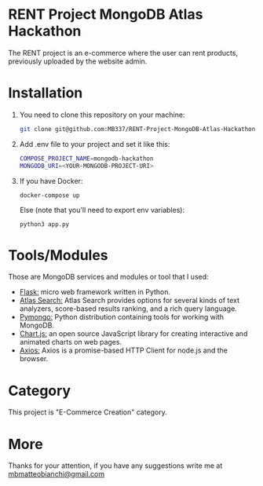 # RENT Project MongoDB Atlas Hackathon
The RENT project is an e-commerce where the user can rent products, previously uploaded by the website admin.<br/>

# Installation
1) You need to clone this repository on your machine:<br/>
      ```bash
      git clone git@github.com:MB337/RENT-Project-MongoDB-Atlas-Hackathon.git
      ```
2) Add .env file to your project and set it like this:<br/> 
      ```bash
      COMPOSE_PROJECT_NAME=mongodb-hackathon
      MONGODB_URI=<YOUR-MONGODB-PROJECT-URI>
      ```
3) If you have Docker:
      ```
      docker-compose up
      ```
   Else (note that you'll need to export env variables):
      ```
      python3 app.py
      ```
      

# Tools/Modules
Those are MongoDB services and modules or tool that I used:
- <a href="https://flask.palletsprojects.com/en/2.0.x/">Flask:</a> micro web framework written in Python.
- <a href="https://docs.atlas.mongodb.com/atlas-search/">Atlas Search:</a> Atlas Search provides options for several kinds of text analyzers, score-based results ranking, and a rich query language.
- <a href="https://pymongo.readthedocs.io/en/stable/">Pymongo:</a> Python distribution containing tools for working with MongoDB.
- <a href="https://www.chartjs.org/">Chart.js:</a> an open source JavaScript library for creating interactive and animated charts on web pages.
- <a href="https://axios-http.com/docs/intro">Axios:</a> Axios is a promise-based HTTP Client for node.js and the browser.

# Category
This project is "E-Commerce Creation" category.

# More
Thanks for your attention, if you have any suggestions write me at <a href="mailto:mbmatteobianchi@gmail.com">mbmatteobianchi@gmail.com</a>
